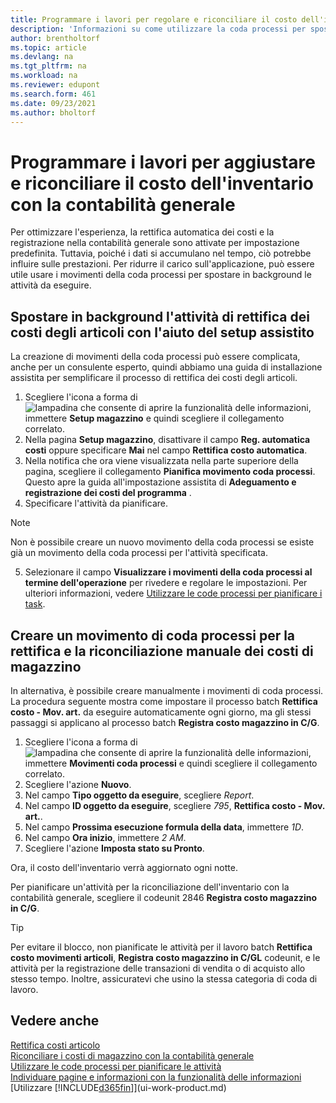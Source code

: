 ```yaml
---
title: Programmare i lavori per regolare e riconciliare il costo dell'inventario
description: 'Informazioni su come utilizzare la coda processi per spostare in background le attività per la rettifica del costo di magazzino o per riconciliarlo con la contabilità generale. Ad esempio, se la tua società esegue molte attività o elabora molte transazioni.'
author: brentholtorf
ms.topic: article
ms.devlang: na
ms.tgt_pltfrm: na
ms.workload: na
ms.reviewer: edupont
ms.search.form: 461
ms.date: 09/23/2021
ms.author: bholtorf
---
```

# <a name="schedule-jobs-for-adjusting-and-reconciling-inventory-cost-with-the-general-ledger"></a>Programmare i lavori per aggiustare e riconciliare il costo dell'inventario con la contabilità generale

Per ottimizzare l'esperienza, la rettifica automatica dei costi e la registrazione nella contabilità generale sono attivate per impostazione predefinita. Tuttavia, poiché i dati si accumulano nel tempo, ciò potrebbe influire sulle prestazioni. Per ridurre il carico sull'applicazione, può essere utile usare i movimenti della coda processi per spostare in background le attività da eseguire.

## <a name="move-the-task-of-adjusting-item-costs-to-the-background-with-the-help-of-assisted-setup"></a>Spostare in background l'attività di rettifica dei costi degli articoli con l'aiuto del setup assistito

La creazione di movimenti della coda processi può essere complicata, anche per un consulente esperto, quindi abbiamo una guida di installazione assistita per semplificare il processo di rettifica dei costi degli articoli.  

1. Scegliere l'icona a forma di ![lampadina che consente di aprire la funzionalità delle informazioni](media/ui-search/search_small.png "Dimmi cosa vuoi fare"), immettere **Setup magazzino** e quindi scegliere il collegamento correlato.  
2. Nella pagina **Setup magazzino**, disattivare il campo **Reg. automatica costi** oppure specificare **Mai** nel campo **Rettifica costo automatica**.  
3. Nella notifica che ora viene visualizzata nella parte superiore della pagina, scegliere il collegamento **Pianifica movimento coda processi**. Questo apre la guida all'impostazione assistita di **Adeguamento e registrazione dei costi del programma** .  
4. Specificare l'attività da pianificare.  

  > [!NOTE]
  > Non è possibile creare un nuovo movimento della coda processi se esiste già un movimento della coda processi per l'attività specificata.

5. Selezionare il campo **Visualizzare i movimenti della coda processi al termine dell'operazione** per rivedere e regolare le impostazioni. Per ulteriori informazioni, vedere [Utilizzare le code processi per pianificare i task](admin-job-queues-schedule-tasks.md).  

## <a name="to-create-a-job-queue-entry-for-adjusting-and-reconciling-inventory-cost-manually"></a>Creare un movimento di coda processi per la rettifica e la riconciliazione manuale dei costi di magazzino

In alternativa, è possibile creare manualmente i movimenti di coda processi. La procedura seguente mostra come impostare il processo batch **Rettifica costo - Mov. art.** da eseguire automaticamente ogni giorno, ma gli stessi passaggi si applicano al processo batch **Registra costo magazzino in C/G**.  

1. Scegliere l'icona a forma di ![lampadina che consente di aprire la funzionalità delle informazioni](media/ui-search/search_small.png "Dimmi cosa vuoi fare"), immettere **Movimenti coda processi** e quindi scegliere il collegamento correlato.  
2. Scegliere l'azione **Nuovo**.  
3. Nel campo **Tipo oggetto da eseguire**, scegliere *Report*.  
4. Nel campo **ID oggetto da eseguire**, scegliere *795*, **Rettifica costo - Mov. art.**.  
5. Nel campo **Prossima esecuzione formula della data**, immettere *1D*.
6. Nel campo **Ora inizio**, immettere *2 AM*.
7. Scegliere l'azione **Imposta stato su Pronto**.

Ora, il costo dell'inventario verrà aggiornato ogni notte.  

Per pianificare un'attività per la riconciliazione dell'inventario con la contabilità generale, scegliere il codeunit 2846 **Registra costo magazzino in C/G**.

> [!TIP]
> Per evitare il blocco, non pianificate le attività per il lavoro batch **Rettifica costo movimenti articoli**, **Registra costo magazzino in C/GL** codeunit, e le attività per la registrazione delle transazioni di vendita o di acquisto allo stesso tempo. Inoltre, assicuratevi che usino la stessa categoria di coda di lavoro.

## <a name="see-also"></a>Vedere anche

[Rettifica costi articolo](inventory-how-adjust-item-costs.md)  
[Riconciliare i costi di magazzino con la contabilità generale](finance-how-to-post-inventory-costs-to-the-general-ledger.md)  
[Utilizzare le code processi per pianificare le attività](admin-job-queues-schedule-tasks.md)  
[Individuare pagine e informazioni con la funzionalità delle informazioni](ui-search.md)  
[Utilizzare [!INCLUDE[d365fin](includes/d365fin_md.md)]](ui-work-product.md)  
